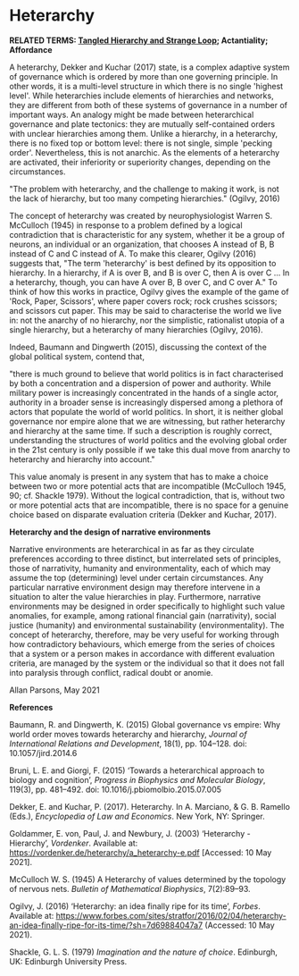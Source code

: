 # Heterarchy

**RELATED TERMS: [Tangled Hierarchy and Strange Loop](https://github.com/narrative-environments/CourseCompendium/blob/main/Tangled-Hierarchy.md); Actantiality; Affordance**

A heterarchy, Dekker and Kuchar (2017) state, is a complex adaptive system of governance which is ordered by more than one governing principle. In other words, it is a multi-level structure in which there is no single 'highest level'. While heterarchies include elements of hierarchies and networks, they are different from both of these systems of governance in a number of important ways. An analogy might be made between heterarchical governance and plate tectonics: they are mutually self-contained orders with unclear hierarchies among them. Unlike a hierarchy, in a heterarchy, there is no fixed top or bottom level: there is not single, simple 'pecking order'. Nevertheless, this is not anarchic. As the elements of a heterarchy are activated, their inferiority or superiority changes, depending on the circumstances.

"The problem with heterarchy, and the challenge to making it work, is not the lack of hierarchy, but too many competing hierarchies." (Ogilvy, 2016)

The concept of heterarchy was created by neurophysiologist Warren S. McCulloch (1945) in response to a problem defined by a logical contradiction that is characteristic for any system, whether it be a group of neurons, an individual or an organization, that chooses A instead of B, B instead of C and C instead of A. To make this clearer, Ogilvy (2016) suggests that, "The term 'heterarchy' is best defined by its opposition to hierarchy. In a hierarchy, if A is over B, and B is over C, then A is over C ... In a heterarchy, though, you can have A over B, B over C, and C over A." To think of how this works in practice, Ogilvy gives the example of the game of 'Rock, Paper, Scissors', where paper covers rock; rock crushes scissors; and scissors cut paper. This may be said to characterise the world we live in: not the anarchy of no hierarchy, nor the simplistic, rationalist utopia of a single hierarchy, but a heterarchy of many hierarchies (Ogilvy, 2016).

Indeed, Baumann and Dingwerth (2015), discussing the context of the global political system, contend that, 

"there is much ground to believe that world politics is in fact characterised by both a concentration and a dispersion of power and authority. While military power is increasingly concentrated in the hands of a single actor, authority in a broader sense is increasingly dispersed among a plethora of actors that populate the world of world politics. In short, it is neither global governance nor empire alone that we are witnessing, but rather heterarchy and hierarchy at the same time. If such a description is roughly correct, understanding the structures of world politics and the evolving global order in the 21st century is only possible if we take this dual move from anarchy to heterarchy and hierarchy into account."

This value anomaly is present in any system that has to make a choice between two or more potential acts that are incompatible (McCulloch 1945, 90; cf. Shackle 1979). Without the logical contradiction, that is, without two or more potential acts that are incompatible, there is no space for a genuine choice based on disparate evaluation criteria (Dekker and Kuchar, 2017).

**Heterarchy and the design of narrative environments**

Narrative environments are heterarchical in as far as they circulate preferences according to three distinct, but interrelated sets of principles, those of narrativity, humanity and environmentality, each of which may assume the top (determining) level under certain circumstances. Any particular narrative environment design may therefore intervene in a situation to alter the value hierarchies in play. Furthermore, narrative environments may be designed in order specifically to highlight such value anomalies, for example, among rational financial gain (narrativity), social justice (humanity) and environmental sustainability (environmentality). The concept of heterarchy, therefore, may be very useful for working through how contradictory behaviours, which emerge from the series of choices that a system or a person makes in accordance with different evaluation criteria, are managed by the system or the individual so that it does not fall into paralysis through conflict, radical doubt or anomie.

Allan Parsons, May 2021

**References**

Baumann, R. and Dingwerth, K. (2015) Global governance vs empire: Why world order moves towards heterarchy and hierarchy, _Journal of International Relations and Development_, 18(1), pp. 104–128. doi: 10.1057/jird.2014.6

Bruni, L. E. and Giorgi, F. (2015) ‘Towards a heterarchical approach to biology and cognition’, _Progress in Biophysics and Molecular Biology_, 119(3), pp. 481–492. doi: 10.1016/j.pbiomolbio.2015.07.005

Dekker, E. and Kuchar, P. (2017). Heterarchy. In A. Marciano, & G. B. Ramello (Eds.), _Encyclopedia of Law and Economics_. New York, NY: Springer. 

Goldammer, E. von, Paul, J. and Newbury, J. (2003) ‘Heterarchy - Hierarchy’, _Vordenker_. Available at: https://vordenker.de/heterarchy/a_heterarchy-e.pdf [Accessed: 10 May 2021]. 

McCulloch W. S. (1945) A Heterarchy of values determined by the topology of nervous nets. _Bulletin of Mathematical Biophysics_, 7(2):89–93.

Ogilvy, J. (2016) ‘Heterarchy: an idea finally ripe for its time’, _Forbes_. Available at: https://www.forbes.com/sites/stratfor/2016/02/04/heterarchy-an-idea-finally-ripe-for-its-time/?sh=7d69884047a7 (Accessed: 10 May 2021).

Shackle, G. L. S. (1979) _Imagination and the nature of choice_. Edinburgh, UK: Edinburgh University Press.
